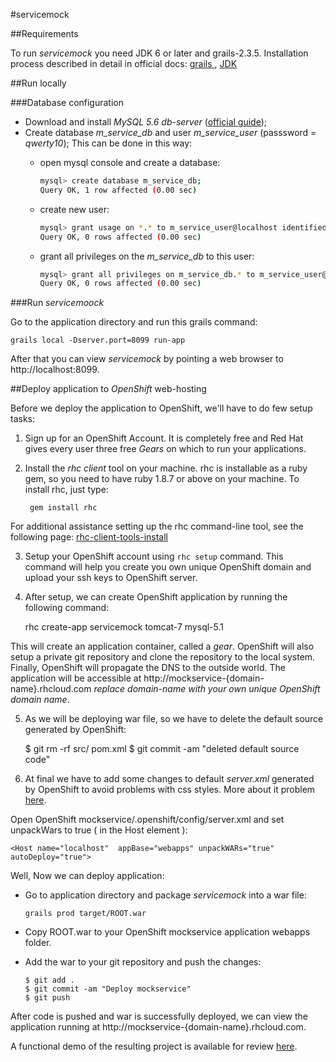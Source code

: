 #servicemock


##Requirements

To run *servicemock* you need JDK 6 or later and grails-2.3.5. Installation process described in
detail in official docs: <a href="http://grails.org/doc/latest/guide/gettingStarted.html#requirements" target="_blank">
grails </a>, <a href="http://docs.oracle.com/javase/7/docs/webnotes/install/windows/jdk-installation-windows.html"
target="_blank">JDK</a>

##Run locally

###Database configuration

* Download and install *MySQL 5.6 db-server* (<a href="http://dev.mysql.com/doc/refman/5.1/en/windows-installation.html"
    target="_blank">official guide</a>);
* Create database *m_service_db* and user *m_service_user* (passsword = *qwerty10*); This can be done in this way:
    - open mysql console and create a database:
        
        ```sh
        mysql> create database m_service_db; 
        Query OK, 1 row affected (0.00 sec)

    - create new user:
        
        ```sh
        mysql> grant usage on *.* to m_service_user@localhost identified by 'qwerty10';
        Query OK, 0 rows affected (0.00 sec)

    - grant all privileges on the *m_service_db* to this user:

        ```sh
        mysql> grant all privileges on m_service_db.* to m_service_user@localhost; 
        Query OK, 0 rows affected (0.00 sec)

###Run *servicemoock*

Go to the application directory and run this grails command:

    grails local -Dserver.port=8099 run-app

After that you can view *servicemock* by pointing a web browser to http://localhost:8099.

##Deploy application to *OpenShift* web-hosting

Before we deploy the application to OpenShift, we'll have to do few setup tasks:

1) Sign up for an OpenShift Account. It is completely free and Red Hat gives every user three free *Gears* on which to run your applications.

2) Install the *rhc client* tool on your machine. rhc is installable as a ruby gem, so you need to have ruby 1.8.7 or above on your machine. To install rhc, just type:

        gem install rhc

For additional assistance setting up the rhc command-line tool, see the following page:
<a href="https://openshift.redhat.com/community/developers/rhc-client-tools-install" target="_blank">
rhc-client-tools-install
</a>

3) Setup your OpenShift account using `rhc setup` command. This command will help you create you own unique OpenShift domain and upload your ssh keys to OpenShift server.

4) After setup, we can create OpenShift application by running the following command:

    rhc create-app servicemock tomcat-7 mysql-5.1

This will create an application container, called a *gear*. OpenShift will also setup a private git repository and clone the repository to the local system. Finally, OpenShift will propagate the DNS to the outside world.
The application will be accessible at http://mockservice-{domain-name}.rhcloud.com *replace domain-name with your own unique OpenShift domain name*.

5) As we will be deploying war file, so we have to delete the default source generated by OpenShift:

    $ git rm -rf src/ pom.xml
    $ git commit -am "deleted default source code"

6) At final we have to add some changes to default *server.xml* generated by OpenShift to avoid problems with css styles. More about it problem
<a href="https://www.openshift.com/forums/openshift/missing-css-files-when-using-grails-war-modules" target="_blank">here</a>.

Open OpenShift mockservice/.openshift/config/server.xml and set unpackWars to true ( in the Host element ):

    <Host name="localhost"  appBase="webapps" unpackWARs="true" autoDeploy="true">    


Well, Now we can deploy application: 

- Go to application directory and package *servicemock* into a war file:

    `grails prod target/ROOT.war`

- Copy ROOT.war to your OpenShift mockservice application webapps folder.

- Add the war to your git repository and push the changes:
    
    ```git
    $ git add .
    $ git commit -am "Deploy mockservice"
    $ git push

After code is pushed and war is successfully deployed, we can view the application running at
http://mockservice-{domain-name}.rhcloud.com.

A functional demo of the resulting project is available for review
<a href="http://http://mockservice-servicemock.rhcloud.com">here</a>.
